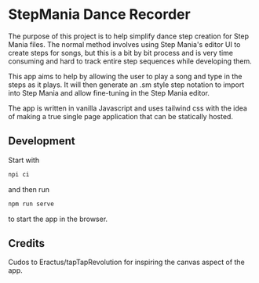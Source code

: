 # StepMania Dance Recorder

The purpose of this project is to help simplify dance step creation for Step Mania files.
The normal method involves using Step Mania's editor UI to create steps for songs, but this is a bit by bit process and is very time consuming and hard to track entire step sequences while developing them.

This app aims to help by allowing the user to play a song and type in the steps as it plays. It will then generate an .sm style step notation to import into Step Mania and allow fine-tuning in the Step Mania editor.

The app is written in vanilla Javascript and uses tailwind css with the idea of making a true single page application that can be statically hosted.

## Development

Start with 

```bash
npi ci
```

and then run 

```bash
npm run serve
```

to start the app in the browser.

## Credits

Cudos to Eractus/tapTapRevolution for inspiring the canvas aspect of the app.